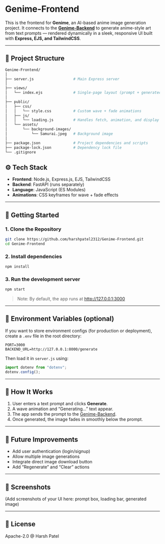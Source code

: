 # Genime-Frontend

This is the frontend for **Genime**, an AI-based anime image generation project.
It connects to the **[Genime-Backend](https://github.com/harshpatel2312/Genime-Backend)** to generate anime-style art from text prompts — rendered dynamically in a sleek, responsive UI built with **Express, EJS, and TailwindCSS**.

---

## 📂 Project Structure
```bash
Genime-Frontend/
│
├── server.js                  # Main Express server
│
├── views/
│   └── index.ejs              # Single-page layout (prompt + generated image)
│
├── public/
│   ├── css/
│   │   └── style.css          # Custom wave + fade animations
│   ├── js/
│   │   └── loading.js         # Handles fetch, animation, and display logic
│   └── assets/
│       └── background-images/
│           └── Samurai.jpeg   # Background image
│
├── package.json               # Project dependencies and scripts
├── package-lock.json          # Dependency lock file
└── .gitignore

```

## ⚙️ Tech Stack
- **Frontend**: Node.js, Express.js, EJS, TailwindCSS
- **Backend**: FastAPI (runs separately)
- **Language**: JavaScript (ES Modules)
- **Animations**: CSS keyframes for wave + fade effects

---

## 🚀 Getting Started

### 1. Clone the Repository
```bash
git clone https://github.com/harshpatel2312/Genime-Frontend.git
cd Genime-Frontend
```

### 2️. Install dependencies
```bash
npm install
```

### 3. Run the development server
```bash
npm start
```
> Note: By default, the app runs at http://127.0.0.1:3000

---

## 🧠 Environment Variables (optional)
If you want to store environment configs (for production or deployment),  
create a `.env` file in the root directory:
```env
PORT=3000
BACKEND_URL=http://127.0.0.1:8000/generate
```
Then load it in `server.js` using:
```javascript
import dotenv from "dotenv";
dotenv.config();
```

---

## 🎨 How It Works
1. User enters a text prompt and clicks **Generate**.
2. A wave animation and “Generating…” text appear.
3. The app sends the prompt to the [Genime-Backend](https://github.com/harshpatel2312/Genime-Backend).
4. Once generated, the image fades in smoothly below the prompt.

---

## 🧰 Future Improvements
- Add user authentication (login/signup)
- Allow multiple image generations
- Integrate direct image download button
- Add “Regenerate” and “Clear” actions

---

## 📸 Screenshots
(Add screenshots of your UI here: prompt box, loading bar, generated image)

---

## 📜 License
Apache-2.0 @ Harsh Patel

